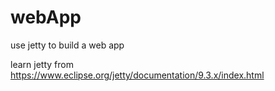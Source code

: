 # webApp
use jetty to build a web app

learn jetty from
    https://www.eclipse.org/jetty/documentation/9.3.x/index.html
